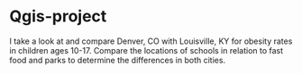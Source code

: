 # Qgis-project

I take a look at and compare Denver, CO with Louisville, KY for obesity rates in children ages 10-17. 
Compare the locations of schools in relation to fast food and parks to determine the differences in both cities.
